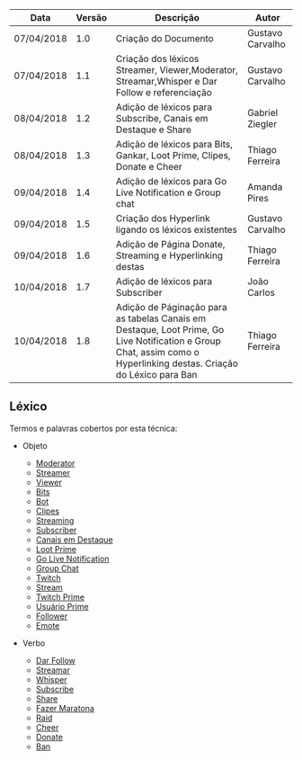 |Data|Versão|Descrição|Autor|
|----|------|---------|-----|
|07/04/2018|1.0|Criação do Documento|Gustavo Carvalho|
|07/04/2018|1.1|Criação dos léxicos Streamer, Viewer,Moderator, Streamar,Whisper e Dar Follow e referenciação|Gustavo Carvalho|
|08/04/2018|1.2|Adição de léxicos para Subscribe, Canais em Destaque e Share|Gabriel Ziegler|
|08/04/2018|1.3|Adição de léxicos para Bits, Gankar, Loot Prime, Clipes, Donate e Cheer|Thiago Ferreira|
|09/04/2018|1.4|Adição de léxicos para Go Live Notification e Group chat|Amanda Pires|
|09/04/2018|1.5|Criação dos Hyperlink ligando os léxicos existentes|Gustavo Carvalho|
|09/04/2018|1.6|Adição de Página Donate, Streaming e Hyperlinking destas|Thiago Ferreira|
|10/04/2018|1.7|Adição de léxicos para Subscriber|João Carlos|
|10/04/2018|1.8|Adição de Páginação para as tabelas Canais em Destaque, Loot Prime, Go Live Notification e Group Chat, assim como o Hyperlinking destas. Criação do Léxico para Ban|Thiago Ferreira|

## Léxico
Termos e palavras cobertos por esta técnica:
* Objeto
  * [Moderator](https://github.com/gabrielziegler3/Requisitos-2018-1/wiki/L%C3%A9xico-Moderator)
  * [Streamer](https://github.com/gabrielziegler3/Requisitos-2018-1/wiki/L%C3%A9xico-Streamer)
  * [Viewer](https://github.com/gabrielziegler3/Requisitos-2018-1/wiki/Viewer)
  * [Bits](https://github.com/gabrielziegler3/Requisitos-2018-1/wiki/Bits)
  * [Bot](https://github.com/gabrielziegler3/Requisitos-2018-1/wiki/Bot)
  * [Clipes](https://github.com/gabrielziegler3/Requisitos-2018-1/wiki/Clipes)
  * [Streaming](https://github.com/gabrielziegler3/Requisitos-2018-1/wiki/Streaming)
  * [Subscriber](https://github.com/gabrielziegler3/Requisitos-2018-1/wiki/Subscriber)
  * [Canais em Destaque](https://github.com/gabrielziegler3/Requisitos-2018-1/wiki/Canais-em-Destaque)
  * [Loot Prime](https://github.com/gabrielziegler3/Requisitos-2018-1/wiki/Loot-Prime)
  * [Go Live Notification](https://github.com/gabrielziegler3/Requisitos-2018-1/wiki/Go-Live_Notification)
  * [Group Chat](https://github.com/gabrielziegler3/Requisitos-2018-1/wiki/Group-Chat)
  * [Twitch](https://github.com/gabrielziegler3/Requisitos-2018-1/wiki/Twitch)
  * [Stream](https://github.com/gabrielziegler3/Requisitos-2018-1/wiki/Stream)
  * [Twitch Prime](https://github.com/gabrielziegler3/Requisitos-2018-1/wiki/Twitch-Prime)
  * [Usuário Prime](https://github.com/gabrielziegler3/Requisitos-2018-1/wiki/Usuario-Prime)
  * [Follower](https://github.com/gabrielziegler3/Requisitos-2018-1/wiki/Follower)
  * [Emote](https://github.com/gabrielziegler3/Requisitos-2018-1/wiki/Emotes)

* Verbo
  * [Dar Follow](https://github.com/gabrielziegler3/Requisitos-2018-1/wiki/Dar-Follow)
  * [Streamar](https://github.com/gabrielziegler3/Requisitos-2018-1/wiki/Streamar)
  * [Whisper](https://github.com/gabrielziegler3/Requisitos-2018-1/wiki/Whisper)
  * [Subscribe](https://github.com/gabrielziegler3/Requisitos-2018-1/wiki/Subscribe)
  * [Share](https://github.com/gabrielziegler3/Requisitos-2018-1/wiki/Share)
  * [Fazer Maratona](https://github.com/gabrielziegler3/Requisitos-2018-1/wiki/Fazer-Maratona)
  * [Raid](https://github.com/gabrielziegler3/Requisitos-2018-1/wiki/Raid)
  * [Cheer](https://github.com/gabrielziegler3/Requisitos-2018-1/wiki/Cheer)
  * [Donate](https://github.com/gabrielziegler3/Requisitos-2018-1/wiki/Donate)
  * [Ban](https://github.com/gabrielziegler3/Requisitos-2018-1/wiki/Ban)
